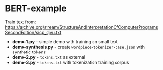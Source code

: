 # BERT-example

Train text from: https://archive.org/stream/StructureAndInterpretationOfComputerProgramsSecondEdition/sicp_djvu.txt

* **demo-1.py** - simple demo with training on small text
* **demo-synthesis.py** - create `wordpiece-tokenizer-base.json` with synthetic tokens
* **demo-2.py** - `tokens.txt` as external
* **demo-3.py** - `tokens.txt` with tokenization training corpus
